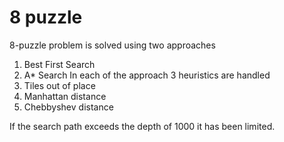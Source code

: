 # 8 puzzle
8-puzzle problem is solved using two approaches
1) Best First Search
2) A* Search
In each of the approach 3 heuristics are handled
1) Tiles out of place 
2) Manhattan distance
3) Chebbyshev distance

If the search path exceeds the depth of 1000 it has been limited.
